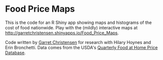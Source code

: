 # Food Price Maps

This is the code for an R Shiny app showing maps and histograms of the cost of food nationwide. 
Play with the (mildly) interactive maps at http://garretchristensen.shinyapps.io/Food_Price_Maps. 

Code written by [Garret Christensen](http://www.ocf.berkeley.edu/~garret) for research with Hilary Hoynes and Erin Bronchetti. 
Data comes from the USDA's [Quarterly Food at Home Price Database](https://www.ers.usda.gov/data-products/quarterly-food-at-home-price-database/).
